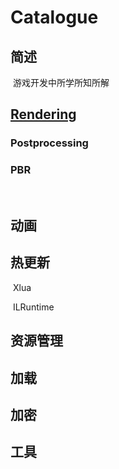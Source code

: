 # Catalogue

## 简述

​	游戏开发中所学所知所解

## [Rendering](https://github.com/MXUnity/GameDevelopment/blob/main/README/RENDERING.md)

### 	Postprocessing

### 	PBR

​	

## 动画



## 热更新

​	Xlua

​	ILRuntime

## 资源管理



## 加载



## 加密



## 工具